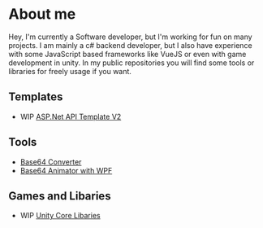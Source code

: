 # About me
Hey, I'm currently a Software developer, but I'm working for fun on many projects.
I am mainly a c# backend developer, but I also have experience with some JavaScript based frameworks like VueJS or even with game development in unity.
In my public repositories you will find some tools or libraries for freely usage if you want.

## Templates 
- WIP <a href="https://github.com/Dtejedor13/UniveralApi_V2">ASP.Net API Template V2</a>

## Tools 
- <a href="https://github.com/Dtejedor13/Base64Converter">Base64 Converter</a>
- <a href="https://github.com/Dtejedor13/Base64ToImageAnimator">Base64 Animator with WPF</a>

## Games and Libaries
- WIP  <a href="https://github.com/Dtejedor13/Unity_core_libs">Unity Core Libaries</a>
